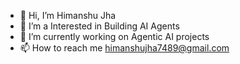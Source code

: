 - 👋 Hi, I’m Himanshu Jha
- 👀 I’m a Interested in Building AI Agents
- 🌱 I’m currently working on Agentic AI projects
- 📫 How to reach me himanshujha7489@gmail.com

<!---
HimAir10/HimAir10 is a ✨ special ✨ repository because its `README.md` (this file) appears on your GitHub profile.
You can click the Preview link to take a look at your changes.
--->
